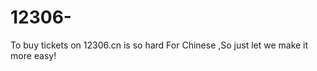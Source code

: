 12306-
======

To buy tickets on 12306.cn is so hard For Chinese ,So just let we make it more easy!
